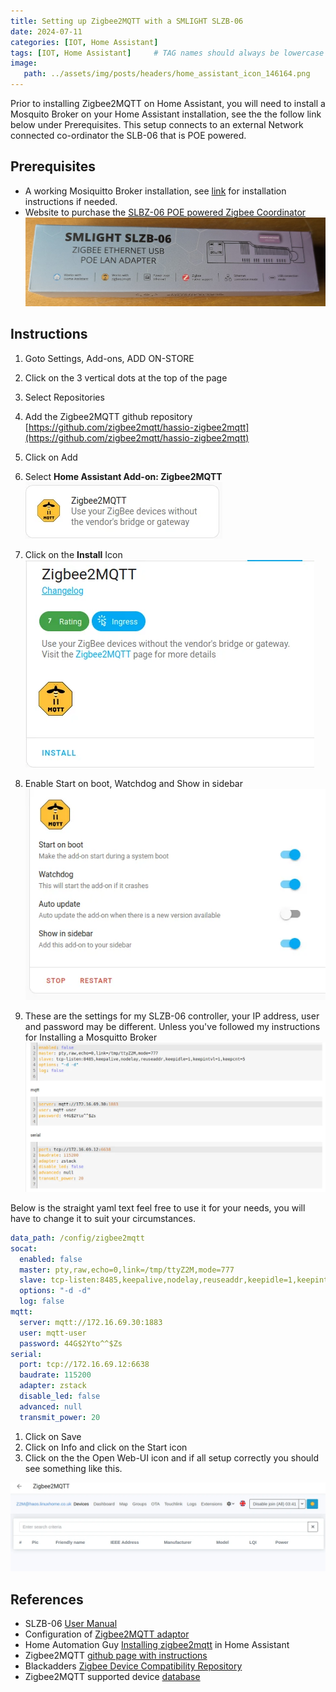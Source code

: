 ```yaml
---
title: Setting up Zigbee2MQTT with a SMLIGHT SLZB-06
date: 2024-07-11
categories: [IOT, Home Assistant]
tags: [IOT, Home Assistant]     # TAG names should always be lowercase
image:
   path: ../assets/img/posts/headers/home_assistant_icon_146164.png
---
```


Prior to installing Zigbee2MQTT on Home Assistant, you will need to install a Mosquito Broker on your Home Assistant installation, see the the follow link below under Prerequisites. This setup connects to an external Network connected co-ordinator the SLB-06 that is POE powered.

## Prerequisites

* A working Mosiquitto Broker installation, see [link](https://thebloody.cloud/posts/Installing-Mosquitto-Broker/) for installation instructions if needed.
* Website to purchase the [SLBZ-06 POE powered Zigbee Coordinator](https://smlight.tech/product/slzb-06/)
![SLBZ-06 Zigbee Coordinator](../assets/img/posts/2024/2024-07-14-Installing-Zigbee2MQTT/SLBZ-06_Zigbee_Network_Dongle.jpg)

## Instructions

1. Goto Settings, Add-ons, ADD ON-STORE  
2. Click on the 3 vertical dots at the top of the page  
3. Select Repositories  
4. Add the Zigbee2MQTT github repository [https://github.com/zigbee2mqtt/hassio-zigbee2mqtt](https://github.com/zigbee2mqtt/hassio-zigbee2mqtt)  
5. Click on Add
6. Select __Home Assistant Add-on: Zigbee2MQTT__  
![Install Icon](../assets/img/posts/2024/2024-07-14-Installing-Zigbee2MQTT/Zugbee2MQTT.webp)

7. Click on the __Install__ Icon  
![Install Zigbee2MQTT](../assets/img/posts/2024/2024-07-14-Installing-Zigbee2MQTT/Zigbee2MQTT_Install.webp)

8. Enable Start on boot, Watchdog and Show in sidebar
![Start on boot](../assets/img/posts/2024/2024-07-14-Installing-Zigbee2MQTT/Zigbee2MQTT_Startup_Settings.webp)

9. These are the settings for my SLZB-06 controller, your IP address, user and password may be different. Unless you've followed my instructions for Installing a Mosquitto Broker
![Startup Config](../assets/img/posts/2024/2024-07-14-Installing-Zigbee2MQTT/Zigbee2MQTT_Startup_Config.webp)

Below is the straight yaml text feel free to use it for your needs, you will have to change it to suit your circumstances.

```yml
data_path: /config/zigbee2mqtt
socat:
  enabled: false
  master: pty,raw,echo=0,link=/tmp/ttyZ2M,mode=777
  slave: tcp-listen:8485,keepalive,nodelay,reuseaddr,keepidle=1,keepintvl=1,keepcnt=5
  options: "-d -d"
  log: false
mqtt:
  server: mqtt://172.16.69.30:1883
  user: mqtt-user
  password: 44G$2Yto^^$Zs
serial:
  port: tcp://172.16.69.12:6638
  baudrate: 115200
  adapter: zstack
  disable_led: false
  advanced: null
  transmit_power: 20
```

1. Click on Save
2. Click on Info and click on the Start icon
3. Click on the the Open Web-UI icon and if  all setup correctly you should see something like this.

![Working Zigbee2MQTT](../assets/img/posts/2024/2024-07-14-Installing-Zigbee2MQTT/Working_Zigbee2MQTT.webp)

## References

* SLZB-06 [User Manual](https://smlight.tech/manual/slzb-06/)
* Configuration of [Zigbee2MQTT adaptor](https://www.zigbee2mqtt.io/guide/configuration/adapter-settings.html)
* Home Automation Guy [Installing zigbee2mqtt](https://youtu.be/sFSqgiOoPMs) in Home Assistant
* Zigbee2MQTT [github page with instructions](https://github.com/zigbee2mqtt/hassio-zigbee2mqtt#installation)
* Blackadders [Zigbee Device Compatibility Repository](https://zigbee.blakadder.com/)
* Zigbee2MQTT supported device [database](https://www.zigbee2mqtt.io/supported-devices/)
